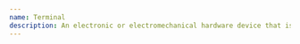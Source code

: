 ```yaml
---
name: Terminal
description: An electronic or electromechanical hardware device that is used for entering data into, and displaying data from, a computer or a computing system.
---
```

